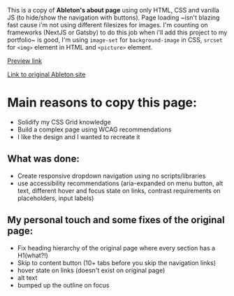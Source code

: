 This is a copy of **Ableton's about page** using only HTML, CSS and vanilla JS (to hide/show the navigation with buttons).
Page loading ~isn't blazing fast cause i'm not using different filesizes for images. I'm counting on frameworks (NextJS or Gatsby) to do this job when i'll add this project to my portfolio~ is good, I'm using `image-set` for `background-image` in CSS, `srcset` for `<img>` element in HTML and `<picture>` element.

[Preview link](https://ableton-about-page.netlify.app/)

[Link to original Ableton site](https://www.ableton.com/en/about/)

# Main reasons to copy this page:
- Solidify my CSS Grid knowledge
- Build a complex page using WCAG recommendations
- I like the design and I wanted to recreate it

## What was done:
- Create responsive dropdown navigation using no scripts/libraries
- use accessibility recommendations (aria-expanded on menu button, alt text, different hover and focus state on links, contrast requirements on placeholders, input labels)

## My personal touch and some fixes of the original page:
- Fix heading hierarchy of the original page where every section has a H1(what?!) 
- Skip to content button (10+ tabs before you skip the navigation links) 
- hover state on links (doesn't exist on original page)
- alt text
- bumped up the outline on focus
